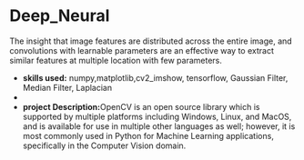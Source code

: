 # Deep_Neural
The insight that image features are distributed across the entire image, and convolutions with learnable parameters are an effective way to extract similar features at multiple location with few parameters.


- <b>skills used:</b> numpy,matplotlib,cv2_imshow, tensorflow, Gaussian Filter, Median Filter, Laplacian
- 
- <b>project Description:</b>OpenCV is an open source library which is supported by multiple platforms including Windows, Linux, and MacOS, and is available for use in multiple other languages as well; however, it is most commonly used in Python for Machine Learning applications, specifically in the Computer Vision domain.
